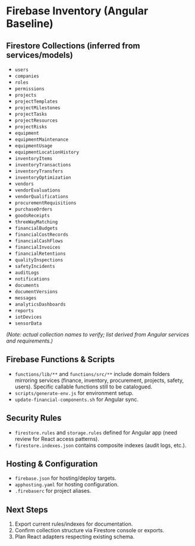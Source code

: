 # Firebase Inventory (Angular Baseline)

## Firestore Collections (inferred from services/models)
- `users`
- `companies`
- `roles`
- `permissions`
- `projects`
- `projectTemplates`
- `projectMilestones`
- `projectTasks`
- `projectResources`
- `projectRisks`
- `equipment`
- `equipmentMaintenance`
- `equipmentUsage`
- `equipmentLocationHistory`
- `inventoryItems`
- `inventoryTransactions`
- `inventoryTransfers`
- `inventoryOptimization`
- `vendors`
- `vendorEvaluations`
- `vendorQualifications`
- `procurementRequisitions`
- `purchaseOrders`
- `goodsReceipts`
- `threeWayMatching`
- `financialBudgets`
- `financialCostRecords`
- `financialCashFlows`
- `financialInvoices`
- `financialRetentions`
- `qualityInspections`
- `safetyIncidents`
- `auditLogs`
- `notifications`
- `documents`
- `documentVersions`
- `messages`
- `analyticsDashboards`
- `reports`
- `iotDevices`
- `sensorData`

*(Note: actual collection names to verify; list derived from Angular services and requirements.)*

## Firebase Functions & Scripts
- `functions/lib/**` and `functions/src/**` include domain folders mirroring services (finance, inventory, procurement, projects, safety, users). Specific callable functions still to be catalogued.
- `scripts/generate-env.js` for environment setup.
- `update-financial-components.sh` for Angular sync.

## Security Rules
- `firestore.rules` and `storage.rules` defined for Angular app (need review for React access patterns).
- `firestore.indexes.json` contains composite indexes (audit logs, etc.).

## Hosting & Configuration
- `firebase.json` for hosting/deploy targets.
- `apphosting.yaml` for hosting configuration.
- `.firebaserc` for project aliases.

## Next Steps
1. Export current rules/indexes for documentation.
2. Confirm collection structure via Firestore console or exports.
3. Plan React adapters respecting existing schema.
